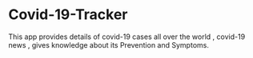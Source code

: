 # Covid-19-Tracker
This app provides details of covid-19 cases all over the world , covid-19 news , gives knowledge about its Prevention and Symptoms.
